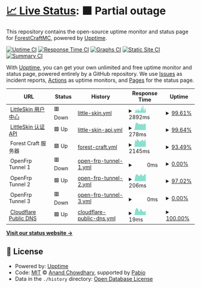 # [📈 Live Status](https://fcstatus.nijika.in): <!--live status--> **🟧 Partial outage**

This repository contains the open-source uptime monitor and status page for [ForestCraftMC](https://fcstatus.nijika.in), powered by [Upptime](https://github.com/upptime/upptime).

[![Uptime CI](https://github.com/ForestCraftMC/status/workflows/Uptime%20CI/badge.svg)](https://github.com/ForestCraftMC/status/actions?query=workflow%3A%22Uptime+CI%22)
[![Response Time CI](https://github.com/ForestCraftMC/status/workflows/Response%20Time%20CI/badge.svg)](https://github.com/ForestCraftMC/status/actions?query=workflow%3A%22Response+Time+CI%22)
[![Graphs CI](https://github.com/ForestCraftMC/status/workflows/Graphs%20CI/badge.svg)](https://github.com/ForestCraftMC/status/actions?query=workflow%3A%22Graphs+CI%22)
[![Static Site CI](https://github.com/ForestCraftMC/status/workflows/Static%20Site%20CI/badge.svg)](https://github.com/ForestCraftMC/status/actions?query=workflow%3A%22Static+Site+CI%22)
[![Summary CI](https://github.com/ForestCraftMC/status/workflows/Summary%20CI/badge.svg)](https://github.com/ForestCraftMC/status/actions?query=workflow%3A%22Summary+CI%22)

With [Upptime](https://upptime.js.org), you can get your own unlimited and free uptime monitor and status page, powered entirely by a GitHub repository. We use [Issues](https://github.com/ForestCraftMC/status/issues) as incident reports, [Actions](https://github.com/ForestCraftMC/status/actions) as uptime monitors, and [Pages](https://fcstatus.nijika.in) for the status page.

<!--start: status pages-->
<!-- This summary is generated by Upptime (https://github.com/upptime/upptime) -->
<!-- Do not edit this manually, your changes will be overwritten -->
<!-- prettier-ignore -->
| URL | Status | History | Response Time | Uptime |
| --- | ------ | ------- | ------------- | ------ |
| <img alt="" src="https://icons.duckduckgo.com/ip3/littleskin.cn.ico" height="13"> [LittleSkin 用户中心](https://littleskin.cn/user) | 🟥 Down | [little-skin.yml](https://github.com/ForestCraftMC/status/commits/HEAD/history/little-skin.yml) | <details><summary><img alt="Response time graph" src="./graphs/little-skin/response-time-week.png" height="20"> 2892ms</summary><br><a href="https://fcstatus.nijika.in/history/little-skin"><img alt="Response time 3928" src="https://img.shields.io/endpoint?url=https%3A%2F%2Fraw.githubusercontent.com%2FForestCraftMC%2Fstatus%2FHEAD%2Fapi%2Flittle-skin%2Fresponse-time.json"></a><br><a href="https://fcstatus.nijika.in/history/little-skin"><img alt="24-hour response time 5841" src="https://img.shields.io/endpoint?url=https%3A%2F%2Fraw.githubusercontent.com%2FForestCraftMC%2Fstatus%2FHEAD%2Fapi%2Flittle-skin%2Fresponse-time-day.json"></a><br><a href="https://fcstatus.nijika.in/history/little-skin"><img alt="7-day response time 2892" src="https://img.shields.io/endpoint?url=https%3A%2F%2Fraw.githubusercontent.com%2FForestCraftMC%2Fstatus%2FHEAD%2Fapi%2Flittle-skin%2Fresponse-time-week.json"></a><br><a href="https://fcstatus.nijika.in/history/little-skin"><img alt="30-day response time 3928" src="https://img.shields.io/endpoint?url=https%3A%2F%2Fraw.githubusercontent.com%2FForestCraftMC%2Fstatus%2FHEAD%2Fapi%2Flittle-skin%2Fresponse-time-month.json"></a><br><a href="https://fcstatus.nijika.in/history/little-skin"><img alt="1-year response time 3928" src="https://img.shields.io/endpoint?url=https%3A%2F%2Fraw.githubusercontent.com%2FForestCraftMC%2Fstatus%2FHEAD%2Fapi%2Flittle-skin%2Fresponse-time-year.json"></a></details> | <details><summary><a href="https://fcstatus.nijika.in/history/little-skin">99.61%</a></summary><a href="https://fcstatus.nijika.in/history/little-skin"><img alt="All-time uptime 97.42%" src="https://img.shields.io/endpoint?url=https%3A%2F%2Fraw.githubusercontent.com%2FForestCraftMC%2Fstatus%2FHEAD%2Fapi%2Flittle-skin%2Fuptime.json"></a><br><a href="https://fcstatus.nijika.in/history/little-skin"><img alt="24-hour uptime 98.43%" src="https://img.shields.io/endpoint?url=https%3A%2F%2Fraw.githubusercontent.com%2FForestCraftMC%2Fstatus%2FHEAD%2Fapi%2Flittle-skin%2Fuptime-day.json"></a><br><a href="https://fcstatus.nijika.in/history/little-skin"><img alt="7-day uptime 99.61%" src="https://img.shields.io/endpoint?url=https%3A%2F%2Fraw.githubusercontent.com%2FForestCraftMC%2Fstatus%2FHEAD%2Fapi%2Flittle-skin%2Fuptime-week.json"></a><br><a href="https://fcstatus.nijika.in/history/little-skin"><img alt="30-day uptime 97.38%" src="https://img.shields.io/endpoint?url=https%3A%2F%2Fraw.githubusercontent.com%2FForestCraftMC%2Fstatus%2FHEAD%2Fapi%2Flittle-skin%2Fuptime-month.json"></a><br><a href="https://fcstatus.nijika.in/history/little-skin"><img alt="1-year uptime 97.42%" src="https://img.shields.io/endpoint?url=https%3A%2F%2Fraw.githubusercontent.com%2FForestCraftMC%2Fstatus%2FHEAD%2Fapi%2Flittle-skin%2Fuptime-year.json"></a></details>
| <img alt="" src="https://icons.duckduckgo.com/ip3/littleskin.cn.ico" height="13"> [LittleSkin 认证 API](https://littleskin.cn/api/yggdrasil) | 🟩 Up | [little-skin-api.yml](https://github.com/ForestCraftMC/status/commits/HEAD/history/little-skin-api.yml) | <details><summary><img alt="Response time graph" src="./graphs/little-skin-api/response-time-week.png" height="20"> 278ms</summary><br><a href="https://fcstatus.nijika.in/history/little-skin-api"><img alt="Response time 1017" src="https://img.shields.io/endpoint?url=https%3A%2F%2Fraw.githubusercontent.com%2FForestCraftMC%2Fstatus%2FHEAD%2Fapi%2Flittle-skin-api%2Fresponse-time.json"></a><br><a href="https://fcstatus.nijika.in/history/little-skin-api"><img alt="24-hour response time 281" src="https://img.shields.io/endpoint?url=https%3A%2F%2Fraw.githubusercontent.com%2FForestCraftMC%2Fstatus%2FHEAD%2Fapi%2Flittle-skin-api%2Fresponse-time-day.json"></a><br><a href="https://fcstatus.nijika.in/history/little-skin-api"><img alt="7-day response time 278" src="https://img.shields.io/endpoint?url=https%3A%2F%2Fraw.githubusercontent.com%2FForestCraftMC%2Fstatus%2FHEAD%2Fapi%2Flittle-skin-api%2Fresponse-time-week.json"></a><br><a href="https://fcstatus.nijika.in/history/little-skin-api"><img alt="30-day response time 1017" src="https://img.shields.io/endpoint?url=https%3A%2F%2Fraw.githubusercontent.com%2FForestCraftMC%2Fstatus%2FHEAD%2Fapi%2Flittle-skin-api%2Fresponse-time-month.json"></a><br><a href="https://fcstatus.nijika.in/history/little-skin-api"><img alt="1-year response time 1017" src="https://img.shields.io/endpoint?url=https%3A%2F%2Fraw.githubusercontent.com%2FForestCraftMC%2Fstatus%2FHEAD%2Fapi%2Flittle-skin-api%2Fresponse-time-year.json"></a></details> | <details><summary><a href="https://fcstatus.nijika.in/history/little-skin-api">99.64%</a></summary><a href="https://fcstatus.nijika.in/history/little-skin-api"><img alt="All-time uptime 97.54%" src="https://img.shields.io/endpoint?url=https%3A%2F%2Fraw.githubusercontent.com%2FForestCraftMC%2Fstatus%2FHEAD%2Fapi%2Flittle-skin-api%2Fuptime.json"></a><br><a href="https://fcstatus.nijika.in/history/little-skin-api"><img alt="24-hour uptime 98.65%" src="https://img.shields.io/endpoint?url=https%3A%2F%2Fraw.githubusercontent.com%2FForestCraftMC%2Fstatus%2FHEAD%2Fapi%2Flittle-skin-api%2Fuptime-day.json"></a><br><a href="https://fcstatus.nijika.in/history/little-skin-api"><img alt="7-day uptime 99.64%" src="https://img.shields.io/endpoint?url=https%3A%2F%2Fraw.githubusercontent.com%2FForestCraftMC%2Fstatus%2FHEAD%2Fapi%2Flittle-skin-api%2Fuptime-week.json"></a><br><a href="https://fcstatus.nijika.in/history/little-skin-api"><img alt="30-day uptime 97.50%" src="https://img.shields.io/endpoint?url=https%3A%2F%2Fraw.githubusercontent.com%2FForestCraftMC%2Fstatus%2FHEAD%2Fapi%2Flittle-skin-api%2Fuptime-month.json"></a><br><a href="https://fcstatus.nijika.in/history/little-skin-api"><img alt="1-year uptime 97.54%" src="https://img.shields.io/endpoint?url=https%3A%2F%2Fraw.githubusercontent.com%2FForestCraftMC%2Fstatus%2FHEAD%2Fapi%2Flittle-skin-api%2Fuptime-year.json"></a></details>
| <img alt="" src="https://icons.duckduckgo.com/ip3/null.ico" height="13"> Forest Craft 服务器 | 🟩 Up | [forest-craft.yml](https://github.com/ForestCraftMC/status/commits/HEAD/history/forest-craft.yml) | <details><summary><img alt="Response time graph" src="./graphs/forest-craft/response-time-week.png" height="20"> 2145ms</summary><br><a href="https://fcstatus.nijika.in/history/forest-craft"><img alt="Response time 2299" src="https://img.shields.io/endpoint?url=https%3A%2F%2Fraw.githubusercontent.com%2FForestCraftMC%2Fstatus%2FHEAD%2Fapi%2Fforest-craft%2Fresponse-time.json"></a><br><a href="https://fcstatus.nijika.in/history/forest-craft"><img alt="24-hour response time 2531" src="https://img.shields.io/endpoint?url=https%3A%2F%2Fraw.githubusercontent.com%2FForestCraftMC%2Fstatus%2FHEAD%2Fapi%2Fforest-craft%2Fresponse-time-day.json"></a><br><a href="https://fcstatus.nijika.in/history/forest-craft"><img alt="7-day response time 2145" src="https://img.shields.io/endpoint?url=https%3A%2F%2Fraw.githubusercontent.com%2FForestCraftMC%2Fstatus%2FHEAD%2Fapi%2Fforest-craft%2Fresponse-time-week.json"></a><br><a href="https://fcstatus.nijika.in/history/forest-craft"><img alt="30-day response time 2299" src="https://img.shields.io/endpoint?url=https%3A%2F%2Fraw.githubusercontent.com%2FForestCraftMC%2Fstatus%2FHEAD%2Fapi%2Fforest-craft%2Fresponse-time-month.json"></a><br><a href="https://fcstatus.nijika.in/history/forest-craft"><img alt="1-year response time 2299" src="https://img.shields.io/endpoint?url=https%3A%2F%2Fraw.githubusercontent.com%2FForestCraftMC%2Fstatus%2FHEAD%2Fapi%2Fforest-craft%2Fresponse-time-year.json"></a></details> | <details><summary><a href="https://fcstatus.nijika.in/history/forest-craft">93.49%</a></summary><a href="https://fcstatus.nijika.in/history/forest-craft"><img alt="All-time uptime 73.89%" src="https://img.shields.io/endpoint?url=https%3A%2F%2Fraw.githubusercontent.com%2FForestCraftMC%2Fstatus%2FHEAD%2Fapi%2Fforest-craft%2Fuptime.json"></a><br><a href="https://fcstatus.nijika.in/history/forest-craft"><img alt="24-hour uptime 100.00%" src="https://img.shields.io/endpoint?url=https%3A%2F%2Fraw.githubusercontent.com%2FForestCraftMC%2Fstatus%2FHEAD%2Fapi%2Fforest-craft%2Fuptime-day.json"></a><br><a href="https://fcstatus.nijika.in/history/forest-craft"><img alt="7-day uptime 93.49%" src="https://img.shields.io/endpoint?url=https%3A%2F%2Fraw.githubusercontent.com%2FForestCraftMC%2Fstatus%2FHEAD%2Fapi%2Fforest-craft%2Fuptime-week.json"></a><br><a href="https://fcstatus.nijika.in/history/forest-craft"><img alt="30-day uptime 73.89%" src="https://img.shields.io/endpoint?url=https%3A%2F%2Fraw.githubusercontent.com%2FForestCraftMC%2Fstatus%2FHEAD%2Fapi%2Fforest-craft%2Fuptime-month.json"></a><br><a href="https://fcstatus.nijika.in/history/forest-craft"><img alt="1-year uptime 73.89%" src="https://img.shields.io/endpoint?url=https%3A%2F%2Fraw.githubusercontent.com%2FForestCraftMC%2Fstatus%2FHEAD%2Fapi%2Fforest-craft%2Fuptime-year.json"></a></details>
| <img alt="" src="https://icons.duckduckgo.com/ip3/null.ico" height="13"> OpenFrp Tunnel 1 | 🟥 Down | [open-frp-tunnel-1.yml](https://github.com/ForestCraftMC/status/commits/HEAD/history/open-frp-tunnel-1.yml) | <details><summary><img alt="Response time graph" src="./graphs/open-frp-tunnel-1/response-time-week.png" height="20"> 0ms</summary><br><a href="https://fcstatus.nijika.in/history/open-frp-tunnel-1"><img alt="Response time 204" src="https://img.shields.io/endpoint?url=https%3A%2F%2Fraw.githubusercontent.com%2FForestCraftMC%2Fstatus%2FHEAD%2Fapi%2Fopen-frp-tunnel-1%2Fresponse-time.json"></a><br><a href="https://fcstatus.nijika.in/history/open-frp-tunnel-1"><img alt="24-hour response time 0" src="https://img.shields.io/endpoint?url=https%3A%2F%2Fraw.githubusercontent.com%2FForestCraftMC%2Fstatus%2FHEAD%2Fapi%2Fopen-frp-tunnel-1%2Fresponse-time-day.json"></a><br><a href="https://fcstatus.nijika.in/history/open-frp-tunnel-1"><img alt="7-day response time 0" src="https://img.shields.io/endpoint?url=https%3A%2F%2Fraw.githubusercontent.com%2FForestCraftMC%2Fstatus%2FHEAD%2Fapi%2Fopen-frp-tunnel-1%2Fresponse-time-week.json"></a><br><a href="https://fcstatus.nijika.in/history/open-frp-tunnel-1"><img alt="30-day response time 204" src="https://img.shields.io/endpoint?url=https%3A%2F%2Fraw.githubusercontent.com%2FForestCraftMC%2Fstatus%2FHEAD%2Fapi%2Fopen-frp-tunnel-1%2Fresponse-time-month.json"></a><br><a href="https://fcstatus.nijika.in/history/open-frp-tunnel-1"><img alt="1-year response time 204" src="https://img.shields.io/endpoint?url=https%3A%2F%2Fraw.githubusercontent.com%2FForestCraftMC%2Fstatus%2FHEAD%2Fapi%2Fopen-frp-tunnel-1%2Fresponse-time-year.json"></a></details> | <details><summary><a href="https://fcstatus.nijika.in/history/open-frp-tunnel-1">0.00%</a></summary><a href="https://fcstatus.nijika.in/history/open-frp-tunnel-1"><img alt="All-time uptime 7.11%" src="https://img.shields.io/endpoint?url=https%3A%2F%2Fraw.githubusercontent.com%2FForestCraftMC%2Fstatus%2FHEAD%2Fapi%2Fopen-frp-tunnel-1%2Fuptime.json"></a><br><a href="https://fcstatus.nijika.in/history/open-frp-tunnel-1"><img alt="24-hour uptime 0.00%" src="https://img.shields.io/endpoint?url=https%3A%2F%2Fraw.githubusercontent.com%2FForestCraftMC%2Fstatus%2FHEAD%2Fapi%2Fopen-frp-tunnel-1%2Fuptime-day.json"></a><br><a href="https://fcstatus.nijika.in/history/open-frp-tunnel-1"><img alt="7-day uptime 0.00%" src="https://img.shields.io/endpoint?url=https%3A%2F%2Fraw.githubusercontent.com%2FForestCraftMC%2Fstatus%2FHEAD%2Fapi%2Fopen-frp-tunnel-1%2Fuptime-week.json"></a><br><a href="https://fcstatus.nijika.in/history/open-frp-tunnel-1"><img alt="30-day uptime 5.65%" src="https://img.shields.io/endpoint?url=https%3A%2F%2Fraw.githubusercontent.com%2FForestCraftMC%2Fstatus%2FHEAD%2Fapi%2Fopen-frp-tunnel-1%2Fuptime-month.json"></a><br><a href="https://fcstatus.nijika.in/history/open-frp-tunnel-1"><img alt="1-year uptime 7.11%" src="https://img.shields.io/endpoint?url=https%3A%2F%2Fraw.githubusercontent.com%2FForestCraftMC%2Fstatus%2FHEAD%2Fapi%2Fopen-frp-tunnel-1%2Fuptime-year.json"></a></details>
| <img alt="" src="https://icons.duckduckgo.com/ip3/null.ico" height="13"> OpenFrp Tunnel 2 | 🟩 Up | [open-frp-tunnel-2.yml](https://github.com/ForestCraftMC/status/commits/HEAD/history/open-frp-tunnel-2.yml) | <details><summary><img alt="Response time graph" src="./graphs/open-frp-tunnel-2/response-time-week.png" height="20"> 206ms</summary><br><a href="https://fcstatus.nijika.in/history/open-frp-tunnel-2"><img alt="Response time 230" src="https://img.shields.io/endpoint?url=https%3A%2F%2Fraw.githubusercontent.com%2FForestCraftMC%2Fstatus%2FHEAD%2Fapi%2Fopen-frp-tunnel-2%2Fresponse-time.json"></a><br><a href="https://fcstatus.nijika.in/history/open-frp-tunnel-2"><img alt="24-hour response time 244" src="https://img.shields.io/endpoint?url=https%3A%2F%2Fraw.githubusercontent.com%2FForestCraftMC%2Fstatus%2FHEAD%2Fapi%2Fopen-frp-tunnel-2%2Fresponse-time-day.json"></a><br><a href="https://fcstatus.nijika.in/history/open-frp-tunnel-2"><img alt="7-day response time 206" src="https://img.shields.io/endpoint?url=https%3A%2F%2Fraw.githubusercontent.com%2FForestCraftMC%2Fstatus%2FHEAD%2Fapi%2Fopen-frp-tunnel-2%2Fresponse-time-week.json"></a><br><a href="https://fcstatus.nijika.in/history/open-frp-tunnel-2"><img alt="30-day response time 230" src="https://img.shields.io/endpoint?url=https%3A%2F%2Fraw.githubusercontent.com%2FForestCraftMC%2Fstatus%2FHEAD%2Fapi%2Fopen-frp-tunnel-2%2Fresponse-time-month.json"></a><br><a href="https://fcstatus.nijika.in/history/open-frp-tunnel-2"><img alt="1-year response time 230" src="https://img.shields.io/endpoint?url=https%3A%2F%2Fraw.githubusercontent.com%2FForestCraftMC%2Fstatus%2FHEAD%2Fapi%2Fopen-frp-tunnel-2%2Fresponse-time-year.json"></a></details> | <details><summary><a href="https://fcstatus.nijika.in/history/open-frp-tunnel-2">97.02%</a></summary><a href="https://fcstatus.nijika.in/history/open-frp-tunnel-2"><img alt="All-time uptime 84.04%" src="https://img.shields.io/endpoint?url=https%3A%2F%2Fraw.githubusercontent.com%2FForestCraftMC%2Fstatus%2FHEAD%2Fapi%2Fopen-frp-tunnel-2%2Fuptime.json"></a><br><a href="https://fcstatus.nijika.in/history/open-frp-tunnel-2"><img alt="24-hour uptime 100.00%" src="https://img.shields.io/endpoint?url=https%3A%2F%2Fraw.githubusercontent.com%2FForestCraftMC%2Fstatus%2FHEAD%2Fapi%2Fopen-frp-tunnel-2%2Fuptime-day.json"></a><br><a href="https://fcstatus.nijika.in/history/open-frp-tunnel-2"><img alt="7-day uptime 97.02%" src="https://img.shields.io/endpoint?url=https%3A%2F%2Fraw.githubusercontent.com%2FForestCraftMC%2Fstatus%2FHEAD%2Fapi%2Fopen-frp-tunnel-2%2Fuptime-week.json"></a><br><a href="https://fcstatus.nijika.in/history/open-frp-tunnel-2"><img alt="30-day uptime 83.79%" src="https://img.shields.io/endpoint?url=https%3A%2F%2Fraw.githubusercontent.com%2FForestCraftMC%2Fstatus%2FHEAD%2Fapi%2Fopen-frp-tunnel-2%2Fuptime-month.json"></a><br><a href="https://fcstatus.nijika.in/history/open-frp-tunnel-2"><img alt="1-year uptime 84.04%" src="https://img.shields.io/endpoint?url=https%3A%2F%2Fraw.githubusercontent.com%2FForestCraftMC%2Fstatus%2FHEAD%2Fapi%2Fopen-frp-tunnel-2%2Fuptime-year.json"></a></details>
| <img alt="" src="https://icons.duckduckgo.com/ip3/null.ico" height="13"> OpenFrp Tunnel 3 | 🟥 Down | [open-frp-tunnel-3.yml](https://github.com/ForestCraftMC/status/commits/HEAD/history/open-frp-tunnel-3.yml) | <details><summary><img alt="Response time graph" src="./graphs/open-frp-tunnel-3/response-time-week.png" height="20"> 0ms</summary><br><a href="https://fcstatus.nijika.in/history/open-frp-tunnel-3"><img alt="Response time 135" src="https://img.shields.io/endpoint?url=https%3A%2F%2Fraw.githubusercontent.com%2FForestCraftMC%2Fstatus%2FHEAD%2Fapi%2Fopen-frp-tunnel-3%2Fresponse-time.json"></a><br><a href="https://fcstatus.nijika.in/history/open-frp-tunnel-3"><img alt="24-hour response time 0" src="https://img.shields.io/endpoint?url=https%3A%2F%2Fraw.githubusercontent.com%2FForestCraftMC%2Fstatus%2FHEAD%2Fapi%2Fopen-frp-tunnel-3%2Fresponse-time-day.json"></a><br><a href="https://fcstatus.nijika.in/history/open-frp-tunnel-3"><img alt="7-day response time 0" src="https://img.shields.io/endpoint?url=https%3A%2F%2Fraw.githubusercontent.com%2FForestCraftMC%2Fstatus%2FHEAD%2Fapi%2Fopen-frp-tunnel-3%2Fresponse-time-week.json"></a><br><a href="https://fcstatus.nijika.in/history/open-frp-tunnel-3"><img alt="30-day response time 135" src="https://img.shields.io/endpoint?url=https%3A%2F%2Fraw.githubusercontent.com%2FForestCraftMC%2Fstatus%2FHEAD%2Fapi%2Fopen-frp-tunnel-3%2Fresponse-time-month.json"></a><br><a href="https://fcstatus.nijika.in/history/open-frp-tunnel-3"><img alt="1-year response time 135" src="https://img.shields.io/endpoint?url=https%3A%2F%2Fraw.githubusercontent.com%2FForestCraftMC%2Fstatus%2FHEAD%2Fapi%2Fopen-frp-tunnel-3%2Fresponse-time-year.json"></a></details> | <details><summary><a href="https://fcstatus.nijika.in/history/open-frp-tunnel-3">0.00%</a></summary><a href="https://fcstatus.nijika.in/history/open-frp-tunnel-3"><img alt="All-time uptime 0.15%" src="https://img.shields.io/endpoint?url=https%3A%2F%2Fraw.githubusercontent.com%2FForestCraftMC%2Fstatus%2FHEAD%2Fapi%2Fopen-frp-tunnel-3%2Fuptime.json"></a><br><a href="https://fcstatus.nijika.in/history/open-frp-tunnel-3"><img alt="24-hour uptime 0.00%" src="https://img.shields.io/endpoint?url=https%3A%2F%2Fraw.githubusercontent.com%2FForestCraftMC%2Fstatus%2FHEAD%2Fapi%2Fopen-frp-tunnel-3%2Fuptime-day.json"></a><br><a href="https://fcstatus.nijika.in/history/open-frp-tunnel-3"><img alt="7-day uptime 0.00%" src="https://img.shields.io/endpoint?url=https%3A%2F%2Fraw.githubusercontent.com%2FForestCraftMC%2Fstatus%2FHEAD%2Fapi%2Fopen-frp-tunnel-3%2Fuptime-week.json"></a><br><a href="https://fcstatus.nijika.in/history/open-frp-tunnel-3"><img alt="30-day uptime 0.00%" src="https://img.shields.io/endpoint?url=https%3A%2F%2Fraw.githubusercontent.com%2FForestCraftMC%2Fstatus%2FHEAD%2Fapi%2Fopen-frp-tunnel-3%2Fuptime-month.json"></a><br><a href="https://fcstatus.nijika.in/history/open-frp-tunnel-3"><img alt="1-year uptime 0.15%" src="https://img.shields.io/endpoint?url=https%3A%2F%2Fraw.githubusercontent.com%2FForestCraftMC%2Fstatus%2FHEAD%2Fapi%2Fopen-frp-tunnel-3%2Fuptime-year.json"></a></details>
| <img alt="" src="https://icons.duckduckgo.com/ip3/1.1.1.1.ico" height="13"> [Cloudflare Public DNS](https://1.1.1.1/dns-query) | 🟩 Up | [cloudflare-public-dns.yml](https://github.com/ForestCraftMC/status/commits/HEAD/history/cloudflare-public-dns.yml) | <details><summary><img alt="Response time graph" src="./graphs/cloudflare-public-dns/response-time-week.png" height="20"> 19ms</summary><br><a href="https://fcstatus.nijika.in/history/cloudflare-public-dns"><img alt="Response time 30" src="https://img.shields.io/endpoint?url=https%3A%2F%2Fraw.githubusercontent.com%2FForestCraftMC%2Fstatus%2FHEAD%2Fapi%2Fcloudflare-public-dns%2Fresponse-time.json"></a><br><a href="https://fcstatus.nijika.in/history/cloudflare-public-dns"><img alt="24-hour response time 17" src="https://img.shields.io/endpoint?url=https%3A%2F%2Fraw.githubusercontent.com%2FForestCraftMC%2Fstatus%2FHEAD%2Fapi%2Fcloudflare-public-dns%2Fresponse-time-day.json"></a><br><a href="https://fcstatus.nijika.in/history/cloudflare-public-dns"><img alt="7-day response time 19" src="https://img.shields.io/endpoint?url=https%3A%2F%2Fraw.githubusercontent.com%2FForestCraftMC%2Fstatus%2FHEAD%2Fapi%2Fcloudflare-public-dns%2Fresponse-time-week.json"></a><br><a href="https://fcstatus.nijika.in/history/cloudflare-public-dns"><img alt="30-day response time 30" src="https://img.shields.io/endpoint?url=https%3A%2F%2Fraw.githubusercontent.com%2FForestCraftMC%2Fstatus%2FHEAD%2Fapi%2Fcloudflare-public-dns%2Fresponse-time-month.json"></a><br><a href="https://fcstatus.nijika.in/history/cloudflare-public-dns"><img alt="1-year response time 30" src="https://img.shields.io/endpoint?url=https%3A%2F%2Fraw.githubusercontent.com%2FForestCraftMC%2Fstatus%2FHEAD%2Fapi%2Fcloudflare-public-dns%2Fresponse-time-year.json"></a></details> | <details><summary><a href="https://fcstatus.nijika.in/history/cloudflare-public-dns">100.00%</a></summary><a href="https://fcstatus.nijika.in/history/cloudflare-public-dns"><img alt="All-time uptime 100.00%" src="https://img.shields.io/endpoint?url=https%3A%2F%2Fraw.githubusercontent.com%2FForestCraftMC%2Fstatus%2FHEAD%2Fapi%2Fcloudflare-public-dns%2Fuptime.json"></a><br><a href="https://fcstatus.nijika.in/history/cloudflare-public-dns"><img alt="24-hour uptime 100.00%" src="https://img.shields.io/endpoint?url=https%3A%2F%2Fraw.githubusercontent.com%2FForestCraftMC%2Fstatus%2FHEAD%2Fapi%2Fcloudflare-public-dns%2Fuptime-day.json"></a><br><a href="https://fcstatus.nijika.in/history/cloudflare-public-dns"><img alt="7-day uptime 100.00%" src="https://img.shields.io/endpoint?url=https%3A%2F%2Fraw.githubusercontent.com%2FForestCraftMC%2Fstatus%2FHEAD%2Fapi%2Fcloudflare-public-dns%2Fuptime-week.json"></a><br><a href="https://fcstatus.nijika.in/history/cloudflare-public-dns"><img alt="30-day uptime 100.00%" src="https://img.shields.io/endpoint?url=https%3A%2F%2Fraw.githubusercontent.com%2FForestCraftMC%2Fstatus%2FHEAD%2Fapi%2Fcloudflare-public-dns%2Fuptime-month.json"></a><br><a href="https://fcstatus.nijika.in/history/cloudflare-public-dns"><img alt="1-year uptime 100.00%" src="https://img.shields.io/endpoint?url=https%3A%2F%2Fraw.githubusercontent.com%2FForestCraftMC%2Fstatus%2FHEAD%2Fapi%2Fcloudflare-public-dns%2Fuptime-year.json"></a></details>

<!--end: status pages-->

[**Visit our status website →**](https://fcstatus.nijika.in)

## 📄 License

- Powered by: [Upptime](https://github.com/upptime/upptime)
- Code: [MIT](./LICENSE) © [Anand Chowdhary](https://anandchowdhary.com), supported by [Pabio](https://pabio.com)
- Data in the `./history` directory: [Open Database License](https://opendatacommons.org/licenses/odbl/1-0/)
